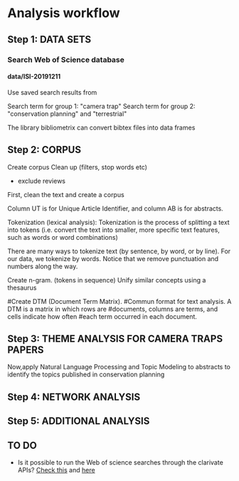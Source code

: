 # Analysis workflow

## Step 1: DATA SETS

### Search Web of Science database

#### data/ISI-20191211

Use saved search results from

Search term for group 1: "camera trap"
Search term for group 2: "conservation planning" and "terrestrial"

The library bibliometrix can convert bibtex files into data frames


## Step 2: CORPUS

 Create corpus
 Clean up (filters, stop words etc)

* exclude reviews

First, clean the text and create a corpus

Column UT is for Unique Article Identifier, and column AB is for abstracts.

Tokenization (lexical analysis): Tokenization is the process of splitting a text into tokens (i.e. convert the text into smaller, more specific text features, such as words or word combinations)

There are many ways to tokenize text (by sentence, by word, or by line). For our data, we tokenize by words. Notice that we remove punctuation and numbers along the way.

Create n-gram. (tokens in sequence)
Unify similar concepts using a thesaurus


#Create DTM (Document Term Matrix).
#Commun format for text analysis. A DTM is a matrix in which rows are
#documents, columns are terms, and cells indicate how often
#each term occurred in each document.
## Step 3: THEME ANALYSIS FOR CAMERA TRAPS PAPERS


Now,apply Natural Language Processing and Topic Modeling to abstracts to identify the topics published in conservation planning


## Step 4: NETWORK ANALYSIS

## Step 5: ADDITIONAL ANALYSIS


## TO DO


* Is it possible to run the Web of science searches through the clarivate APIs? [Check this](https://www.programmableweb.com/api/clarivate-web-science-expanded) and [here](https://clarivate.com/webofsciencegroup/solutions/xml-and-apis/)
